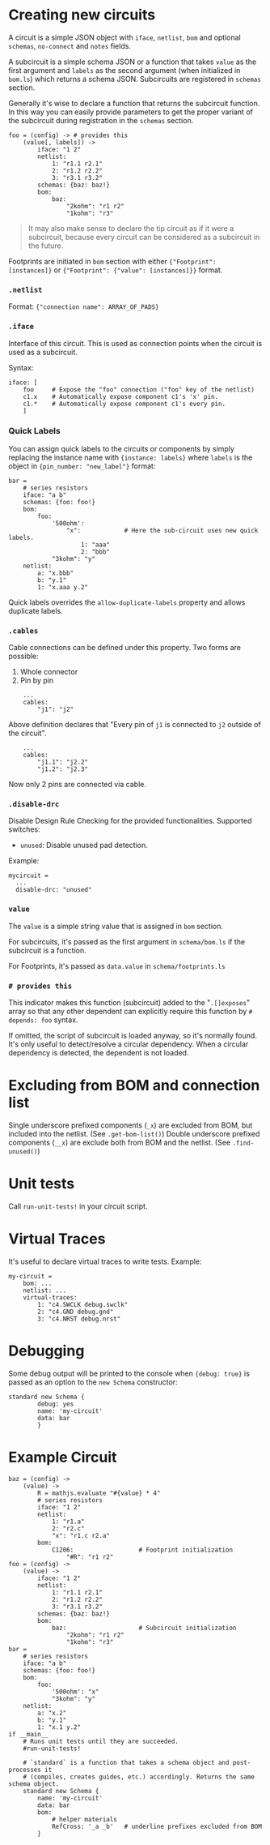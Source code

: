 # Creating new circuits 

A circuit is a simple JSON object with `iface`, `netlist`, `bom` and optional `schemas`, `no-connect` and `notes` fields. 

A subcircuit is a simple schema JSON or a function that takes `value` as the first argument and `labels` as the second argument (when initialized in `bom.ls`) which returns a schema JSON. Subcircuits are registered in `schemas` section. 

Generally it's wise to declare a function that returns the subcircuit function. In this way you can easily provide parameters to get the proper variant of the subcircuit during registration in the `schemas` section.

```ls
foo = (config) -> # provides this 
	(value[, labels]) -> 
		iface: "1 2" 
		netlist:
			1: "r1.1 r2.1"
			2: "r1.2 r2.2"
			3: "r3.1 r3.2"
		schemas: {baz: baz!}
		bom:
			baz:
				"2kohm": "r1 r2"
				"1kohm": "r3"
```

> It may also make sense to declare the tip circuit as if it were a subcircuit, because every circuit can be considered as a subcircuit in the future.

Footprints are initiated in `bom` section with either `{"Footprint": [instances]}` or `{"Footprint": {"value": [instances]}}` format.

### `.netlist`

Format: `{"connection name": ARRAY_OF_PADS}`

### `.iface`

Interface of this circuit. This is used as connection points when the circuit is used as a subcircuit.

Syntax: 

```ls
iface: [
    foo     # Expose the "foo" connection ("foo" key of the netlist)
    c1.x    # Automatically expose component c1's 'x' pin.
    c1.*    # Automatically expose component c1's every pin. 
    ]

```

### Quick Labels 

You can assign quick labels to the circuits or components by simply replacing the instance name with `{instance: labels}` where `labels` is the object in `{pin_number: "new_label"}` format: 

```
bar =
    # series resistors
    iface: "a b"
    schemas: {foo: foo!}
    bom:
        foo:
            '500ohm':
                "x":            # Here the sub-circuit uses new quick labels.
                    1: "aaa"
                    2: "bbb"
            "3kohm": "y"
    netlist:
        a: "x.bbb"
        b: "y.1"
        1: "x.aaa y.2"
```

Quick labels overrides the `allow-duplicate-labels` property and allows duplicate labels. 

### `.cables`

Cable connections can be defined under this property. Two forms are possible: 

1. Whole connector 
2. Pin by pin 

```ls
    ...
    cables: 
        "j1": "j2"

```

Above definition declares that "Every pin of `j1` is connected to `j2` outside of the circuit". 

```ls
    ...
    cables:
        "j1.1": "j2.2"
        "j1.2": "j2.3"
```

Now only 2 pins are connected via cable.

### `.disable-drc`

Disable Design Rule Checking for the provided functionalities. Supported switches: 

* `unused`: Disable unused pad detection. 

Example: 

```ls
mycircuit = 
  ...
  disable-drc: "unused"
```

### `value` 

The `value` is a simple string value that is assigned in `bom` section.

For subcircuits, it's passed as the first argument in `schema/bom.ls` if the subcircuit is a function.

For Footprints, it's passed as `data.value` in `schema/footprints.ls`

### `# provides this`

This indicator makes this function (subcircuit) added to the "`.[]exposes`" array so that any other 
dependent can explicitly require this function by `# depends: foo` syntax. 

If omitted, the script of subcircuit is loaded anyway, so it's normally found. It's only useful to detect/resolve a circular dependency. When a circular dependency is detected, the dependent is not loaded.

# Excluding from BOM and connection list

Single underscore prefixed components (`_x`) are excluded from BOM, but included into the netlist. (See `.get-bom-list()`)
Double underscore prefixed components (`__x`) are exclude both from BOM and the netlist. (See `.find-unused()`)

# Unit tests

Call `run-unit-tests!` in your circuit script. 

# Virtual Traces

It's useful to declare virtual traces to write tests. Example: 

```ls
my-circuit = 
    bom: ...
    netlist: ...
    virtual-traces:
        1: "c4.SWCLK debug.swclk"
        2: "c4.GND debug.gnd"
        3: "c4.NRST debug.nrst"

```

# Debugging 

Some debug output will be printed to the console when `{debug: true}` is passed as an option to the `new Schema` constructor:

```ls
standard new Schema {
		debug: yes 
        name: 'my-circuit'
        data: bar
        }
```

# Example Circuit

```ls
baz = (config) -> 
    (value) -> 
        R = mathjs.evaluate "#{value} * 4"
        # series resistors
        iface: "1 2"
        netlist:
            1: "r1.a"
            2: "r2.c"
            "x": "r1.c r2.a"
        bom:
            C1206:                  # Footprint initialization 
                "#R": "r1 r2"
foo = (config) -> 
    (value) -> 
        iface: "1 2" 
        netlist:
            1: "r1.1 r2.1"
            2: "r1.2 r2.2"
            3: "r3.1 r3.2"
        schemas: {baz: baz!}
        bom:
            baz:                    # Subcircuit initialization
                "2kohm": "r1 r2"
                "1kohm": "r3"
bar =
    # series resistors
    iface: "a b"
    schemas: {foo: foo!}
    bom:
        foo:
            '500ohm': "x"
            "3kohm": "y"
    netlist:
        a: "x.2"
        b: "y.1"
        1: "x.1 y.2"
if __main__
    # Runs unit tests until they are succeeded. 
    #run-unit-tests! 

    # `standard` is a function that takes a schema object and post-processes it 
    # (compiles, creates guides, etc.) accordingly. Returns the same schema object.
    standard new Schema {
        name: 'my-circuit'
        data: bar
        bom:
            # helper materials
            RefCross: '_a _b'   # underline prefixes excluded from BOM
        }
```
